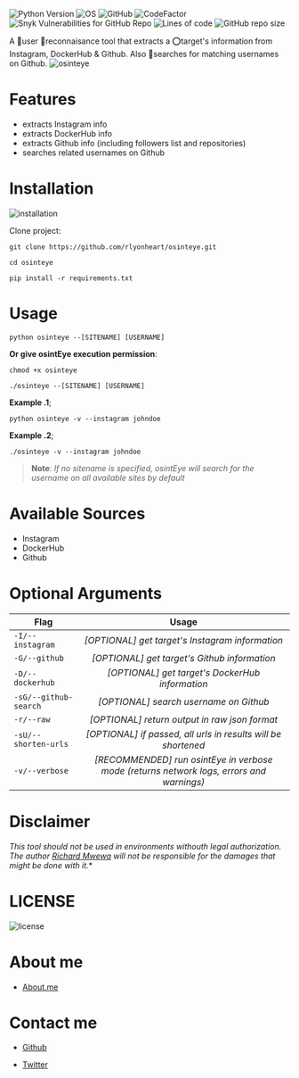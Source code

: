 ![Python Version](https://img.shields.io/badge/python-3.x-blue?style=flat&logo=python)
![OS](https://img.shields.io/badge/OS-GNU%2FLinux-red?style=flat&logo=linux)
![GitHub](https://img.shields.io/github/license/rlyonheart/osinteye?style=flat&logo=github)
![CodeFactor](https://www.codefactor.io/repository/github/rlyonheart/osinteye/badge)
![Snyk Vulnerabilities for GitHub Repo](https://img.shields.io/snyk/vulnerabilities/github/rlyonheart/osinteye?style=flat&logo=github)
![Lines of code](https://img.shields.io/tokei/lines/github/rlyonheart/osinteye?style=flat&logo=github)
![GitHub repo size](https://img.shields.io/github/repo-size/rlyonheart/osinteye?style=flat&logo=github)

A 👥user 🔎reconnaisance tool that extracts a ⭕target's information from Instagram, DockerHub &amp; Github. Also 🔎searches for matching usernames on Github.
![osinteye](https://user-images.githubusercontent.com/74001397/143137199-d3545457-7b78-48d5-9d9d-e6d2623b4a47.gif)


# Features
* extracts Instagram info
* extracts DockerHub info
* extracts Github info (including followers list and repositories)
* searches related usernames on Github


# Installation
![installation](https://user-images.githubusercontent.com/74001397/143138986-c0cf6065-942b-4276-b917-c0bfb17b2a9d.gif)

Clone project:

```
git clone https://github.com/rlyonheart/osinteye.git
```

```
cd osinteye
```

```
pip install -r requirements.txt
```

# Usage
```
python osinteye --[SITENAME] [USERNAME]
```

**Or give osintEye execution permission**:
```
chmod +x osinteye
```

```
./osinteye --[SITENAME] [USERNAME]
```

**Example .1**;
```
python osinteye -v --instagram johndoe
```

**Example .2**;
```
./osinteye -v --instagram johndoe
```

> **Note**: *If no sitename is specified, osintEye will search for the username on all available sites by default*

# Available Sources
* Instagram
* DockerHub
* Github

# Optional Arguments
| Flag        | Usage |
| ------------- |:---------:|
| <code>-I/--instagram</code> |  *[OPTIONAL] get target's Instagram information*  |
| <code>-G/--github</code> |  *[OPTIONAL] get target's Github information*  |
| <code>-D/--dockerhub</code> |  *[OPTIONAL] get target's DockerHub information*  |
| <code>-sG/--github-search</code> | *[OPTIONAL] search username on Github* |
| <code>-r/--raw</code> | *[OPTIONAL] return output in raw json format*  |
| <code>-sU/--shorten-urls</code> |  *[OPTIONAL] if passed, all urls in results will be shortened*  |
| <code>-v/--verbose</code>  | *[RECOMMENDED] run osintEye in verbose mode (returns network logs, errors and warnings)*  |


# Disclaimer
*This tool should not be used in environments withouth legal authorization.
The author [Richard Mwewa](https://about.me/rlyonheart) will not be responsible for the damages that might be done with it.**

# LICENSE
![license](https://user-images.githubusercontent.com/74001397/137917929-2f2cdb0c-4d1d-4e4b-9f0d-e01589e027b5.png)

# About me
* [About.me](https://about.me/rlyonheart)

# Contact me
* [Github](https://github.com/rlyonheart)

* [Twitter](https://twitter.com/rly0nheart)
